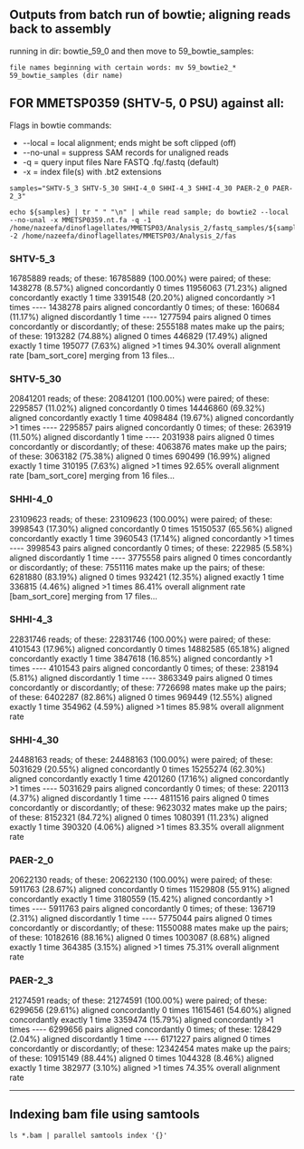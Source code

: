 ## Outputs from batch run of bowtie; aligning reads back to assembly

running in dir: bowtie_59_0 and then move to 59_bowtie_samples:

```
file names beginning with certain words: mv 59_bowtie2_* 59_bowtie_samples (dir name)
```

## FOR MMETSP0359 (SHTV-5, 0 PSU) against all:

Flags in bowtie commands:

* --local = local alignment; ends might be soft clipped (off)
* --no-unal = suppress SAM records for unaligned reads
* -q = query input files Nare FASTQ .fq/.fastq (default)
* -x = index file(s) with .bt2 extensions

```
samples="SHTV-5_3 SHTV-5_30 SHHI-4_0 SHHI-4_3 SHHI-4_30 PAER-2_0 PAER-2_3"
```
```
echo ${samples} | tr " " "\n" | while read sample; do bowtie2 --local --no-unal -x MMETSP0359.nt.fa -q -1 /home/nazeefa/dinoflagellates/MMETSP03/Analysis_2/fastq_samples/${sample}_1.fastq.gz -2 /home/nazeefa/dinoflagellates/MMETSP03/Analysis_2/fas
```

### SHTV-5_3

16785889 reads; of these:
16785889 (100.00%) were paired; of these:
    1438278 (8.57%) aligned concordantly 0 times
    11956063 (71.23%) aligned concordantly exactly 1 time
    3391548 (20.20%) aligned concordantly >1 times
    ----
    1438278 pairs aligned concordantly 0 times; of these:
      160684 (11.17%) aligned discordantly 1 time
    ----
    1277594 pairs aligned 0 times concordantly or discordantly; of these:
      2555188 mates make up the pairs; of these:
        1913282 (74.88%) aligned 0 times
        446829 (17.49%) aligned exactly 1 time
        195077 (7.63%) aligned >1 times
94.30% overall alignment rate
[bam_sort_core] merging from 13 files...

### SHTV-5_30 

20841201 reads; of these:
  20841201 (100.00%) were paired; of these:
    2295857 (11.02%) aligned concordantly 0 times
    14446860 (69.32%) aligned concordantly exactly 1 time
    4098484 (19.67%) aligned concordantly >1 times
    ----
    2295857 pairs aligned concordantly 0 times; of these:
      263919 (11.50%) aligned discordantly 1 time
    ----
    2031938 pairs aligned 0 times concordantly or discordantly; of these:
      4063876 mates make up the pairs; of these:
        3063182 (75.38%) aligned 0 times
        690499 (16.99%) aligned exactly 1 time
        310195 (7.63%) aligned >1 times
92.65% overall alignment rate
[bam_sort_core] merging from 16 files...

### SHHI-4_0 

23109623 reads; of these:
  23109623 (100.00%) were paired; of these:
    3998543 (17.30%) aligned concordantly 0 times
    15150537 (65.56%) aligned concordantly exactly 1 time
    3960543 (17.14%) aligned concordantly >1 times
    ----
    3998543 pairs aligned concordantly 0 times; of these:
      222985 (5.58%) aligned discordantly 1 time
    ----
    3775558 pairs aligned 0 times concordantly or discordantly; of these:
      7551116 mates make up the pairs; of these:
        6281880 (83.19%) aligned 0 times
        932421 (12.35%) aligned exactly 1 time
        336815 (4.46%) aligned >1 times
86.41% overall alignment rate
[bam_sort_core] merging from 17 files...

### SHHI-4_3 

22831746 reads; of these:
  22831746 (100.00%) were paired; of these:
    4101543 (17.96%) aligned concordantly 0 times
    14882585 (65.18%) aligned concordantly exactly 1 time
    3847618 (16.85%) aligned concordantly >1 times
    ----
    4101543 pairs aligned concordantly 0 times; of these:
      238194 (5.81%) aligned discordantly 1 time
    ----
    3863349 pairs aligned 0 times concordantly or discordantly; of these:
      7726698 mates make up the pairs; of these:
        6402287 (82.86%) aligned 0 times
        969449 (12.55%) aligned exactly 1 time
        354962 (4.59%) aligned >1 times
85.98% overall alignment rate

### SHHI-4_30 

24488163 reads; of these:
  24488163 (100.00%) were paired; of these:
    5031629 (20.55%) aligned concordantly 0 times
    15255274 (62.30%) aligned concordantly exactly 1 time
    4201260 (17.16%) aligned concordantly >1 times
    ----
    5031629 pairs aligned concordantly 0 times; of these:
      220113 (4.37%) aligned discordantly 1 time
    ----
    4811516 pairs aligned 0 times concordantly or discordantly; of these:
      9623032 mates make up the pairs; of these:
        8152321 (84.72%) aligned 0 times
        1080391 (11.23%) aligned exactly 1 time
        390320 (4.06%) aligned >1 times
83.35% overall alignment rate

### PAER-2_0 

20622130 reads; of these:
  20622130 (100.00%) were paired; of these:
    5911763 (28.67%) aligned concordantly 0 times
    11529808 (55.91%) aligned concordantly exactly 1 time
    3180559 (15.42%) aligned concordantly >1 times
    ----
    5911763 pairs aligned concordantly 0 times; of these:
      136719 (2.31%) aligned discordantly 1 time
    ----
    5775044 pairs aligned 0 times concordantly or discordantly; of these:
      11550088 mates make up the pairs; of these:
        10182616 (88.16%) aligned 0 times
        1003087 (8.68%) aligned exactly 1 time
        364385 (3.15%) aligned >1 times
75.31% overall alignment rate

### PAER-2_3

21274591 reads; of these:
  21274591 (100.00%) were paired; of these:
    6299656 (29.61%) aligned concordantly 0 times
    11615461 (54.60%) aligned concordantly exactly 1 time
    3359474 (15.79%) aligned concordantly >1 times
    ----
    6299656 pairs aligned concordantly 0 times; of these:
      128429 (2.04%) aligned discordantly 1 time
    ----
    6171227 pairs aligned 0 times concordantly or discordantly; of these:
      12342454 mates make up the pairs; of these:
        10915149 (88.44%) aligned 0 times
        1044328 (8.46%) aligned exactly 1 time
        382977 (3.10%) aligned >1 times
74.35% overall alignment rate

---------------------------------------------

## Indexing bam file using samtools

```
ls *.bam | parallel samtools index '{}'
```
